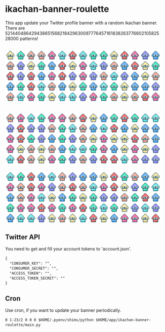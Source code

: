 # ikachan-banner-roulette

This app update your Twitter profile banner with a random ikachan banner. There are 52144048642943865156821842963009777645716183826377660210582528000 patterns!

![banner_1](./images/banner_1.png)
---
![banner_2](./images/banner_2.png)
---
![banner_3](./images/banner_3.png)

## Twitter API
You need to get and fill your account tokens to 'account.json'.

```
{
  "CONSUMER_KEY": "",
  "CONSUMER_SECRET": "",
  "ACCESS_TOKEN": "",
  "ACCESS_TOKEN_SECRET": ""
}
```

## Cron
Use cron, if you want to update your banner periodically.

```
0 1-23/2 0 0 0 $HOME/.pyenv/shims/python $HOME/app/ikachan-banner-roulette/main.py
```
